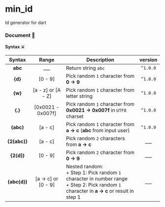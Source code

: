 # min_id
Id generator for dart


### Document 📝

#### Syntax ⚔

|    Syntax    |        Range        | Description                                                                                                                                    |  version |
|:------------:|:-------------------:|------------------------------------------------------------------------------------------------------------------------------------------------|:--------:|
|    **abc**   |         ___         | Return string `abc`                                                                                                                            | `^1.0.0` |
|    **{d}**   |       [0 - 9]       | Pick random `1` character from **0 -> 9**                                                                                                      | `^1.0.0` |
|    **{w}**   |  [a - z] or [A - Z] | Pick random `1` character from letter string                                                                                                   | `^1.0.0` |
|    **{.}**   |  [0x0021 - 0x007f]  | Pick random `1` character from **0x0021 -> 0x007f** in `UTF8` charset                                                                          | `^1.0.0` |
|   **(abc)**  |       [a - c]       | Pick random `1` character from **a -> c** (**abc** from input user)                                                                            | `^1.0.0` |
| **{2(abc)}** |       [a - c]       | Pick random `2` characters from **a -> c**                                                                                                     |    ___   |
|  **{2{d}}**  |       [0 - 9]       | Pick random `2` character from **0 -> 9**                                                                                                      |    ___   |
| **(abc{d})** | [a -> c] or [0 - 9] | Nested random:<br>+ Step 1: Pick random `1` character in number range<br>+ Step 2: Pick random `1` character in **a -> c** or result in step 1 |    ___   |
